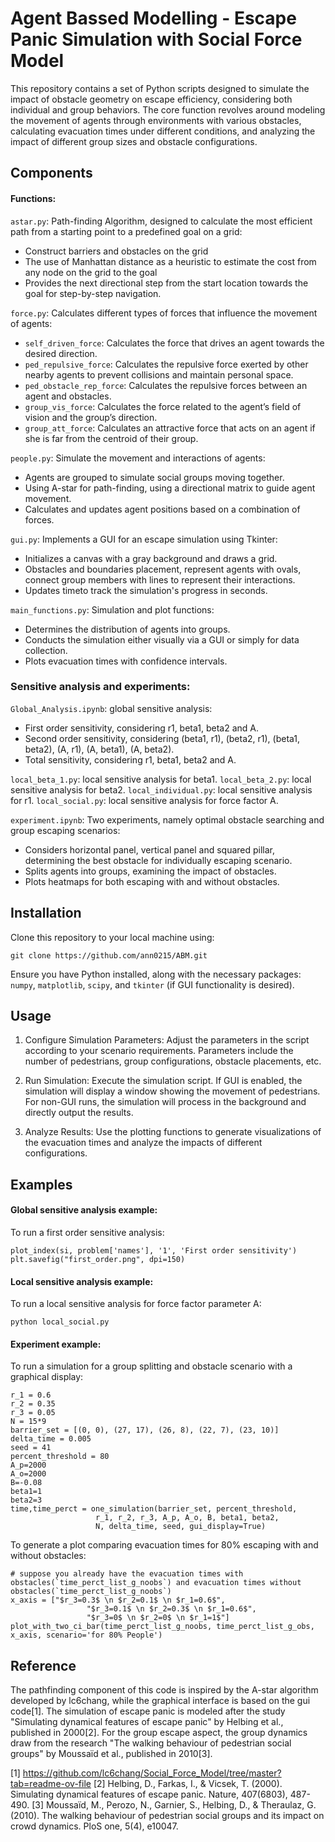 # Agent Bassed Modelling - Escape Panic Simulation with Social Force Model

This repository contains a set of Python scripts designed to simulate the impact of obstacle geometry on escape efficiency, considering both individual and group behaviors. The core function revolves around modeling the movement of agents through environments with various obstacles, calculating evacuation times under different conditions, and analyzing the impact of different group sizes and obstacle configurations.

## Components
#### Functions:
`astar.py`: Path-finding Algorithm, designed to calculate the most efficient path from a starting point to a predefined goal on a grid:
- Construct barriers and obstacles on the grid
- The use of Manhattan distance as a heuristic to estimate the cost from any node on the grid to the goal
- Provides the next directional step from the start location towards the goal for step-by-step navigation.

`force.py`: Calculates different types of forces that influence the movement of agents:
- `self_driven_force`: Calculates the force that drives an agent towards the desired direction.
- `ped_repulsive_force`: Calculates the repulsive force exerted by other nearby agents to prevent collisions and maintain personal space.
- `ped_obstacle_rep_force`: Calculates the repulsive forces between an agent and obstacles.
- `group_vis_force`: Calculates the force related to the agent’s field of vision and the group’s direction.
- `group_att_force`: Calculates an attractive force that acts on an agent if she is far from the centroid of their group.

`people.py`: Simulate the movement and interactions of agents:
- Agents are grouped to simulate social groups moving together.
- Using A-star for path-finding, using a directional matrix to guide agent movement. 
- Calculates and updates agent positions based on a combination of forces.

`gui.py`: Implements a GUI for an escape simulation using Tkinter:
- Initializes a canvas with a gray background and draws a grid.
- Obstacles and boundaries placement, represent agents with ovals, connect group members with lines to represent their interactions.
- Updates timeto track the simulation's progress in seconds.

`main_functions.py`: Simulation and plot functions: 
- Determines the distribution of agents into groups.
- Conducts the simulation either visually via a GUI or simply for data collection.
- Plots evacuation times with confidence intervals.

### Sensitive analysis and experiments:
`Global_Analysis.ipynb`: global sensitive analysis:
- First order sensitivity, considering r1, beta1, beta2 and A.
- Second order sensitivity, considering (beta1, r1), (beta2, r1), (beta1, beta2), (A, r1), (A, beta1), (A, beta2).
- Total sensitivity, considering r1, beta1, beta2 and A.

`local_beta_1.py`: local sensitive analysis for beta1.
`local_beta_2.py`: local sensitive analysis for beta2.
`local_individual.py`: local sensitive analysis for r1.
`local_social.py`: local sensitive analysis for force factor A.

`experiment.ipynb`: Two experiments, namely optimal obstacle searching and group escaping scenarios:
- Considers horizontal panel, vertical panel and squared pillar, determining the best obstacle for individually escaping scenario.
- Splits agents into groups, examining the impact of obstacles.
- Plots heatmaps for both escaping with and without obstacles.


## Installation
Clone this repository to your local machine using:
```
git clone https://github.com/ann0215/ABM.git
```
Ensure you have Python installed, along with the necessary packages: `numpy`, `matplotlib`, `scipy`, and `tkinter` (if GUI functionality is desired).

## Usage
1. Configure Simulation Parameters:
Adjust the parameters in the script according to your scenario requirements. Parameters include the number of pedestrians, group configurations, obstacle placements, etc.

2. Run Simulation:
Execute the simulation script. If GUI is enabled, the simulation will display a window showing the movement of pedestrians. For non-GUI runs, the simulation will process in the background and directly output the results.

3. Analyze Results:
Use the plotting functions to generate visualizations of the evacuation times and analyze the impacts of different configurations.


## Examples
#### Global sensitive analysis example:
To run a first order sensitive analysis:
```
plot_index(si, problem['names'], '1', 'First order sensitivity')
plt.savefig("first_order.png", dpi=150)
```

#### Local sensitive analysis example:
To run a local sensitive analysis for force factor parameter A:
```
python local_social.py
```

#### Experiment example:
To run a simulation for a group splitting and obstacle scenario with a graphical display:
```
r_1 = 0.6
r_2 = 0.35
r_3 = 0.05
N = 15*9
barrier_set = [(0, 0), (27, 17), (26, 8), (22, 7), (23, 10)]
delta_time = 0.005
seed = 41
percent_threshold = 80
A_p=2000
A_o=2000
B=-0.08
beta1=1
beta2=3
time,time_perct = one_simulation(barrier_set, percent_threshold, 
                   r_1, r_2, r_3, A_p, A_o, B, beta1, beta2,
                   N, delta_time, seed, gui_display=True)
```

To generate a plot comparing evacuation times for 80% escaping with and without obstacles:
```
# suppose you already have the evacuation times with obstacles(`time_perct_list_g_noobs`) and evacuation times without obstacles(`time_perct_list_g_noobs`)
x_axis = ["$r_3=0.3$ \n $r_2=0.1$ \n $r_1=0.6$", 
                 "$r_3=0.1$ \n $r_2=0.3$ \n $r_1=0.6$", 
                 "$r_3=0$ \n $r_2=0$ \n $r_1=1$"]
plot_with_two_ci_bar(time_perct_list_g_noobs, time_perct_list_g_obs, x_axis, scenario='for 80% People')
```

## Reference
The pathfinding component of this code is inspired by the A-star algorithm developed by lc6chang, while the graphical interface is based on the gui code[1]. The simulation of escape panic is modeled after the study "Simulating dynamical features of escape panic" by Helbing et al., published in 2000[2]. For the group escape aspect, the group dynamics draw from the research "The walking behaviour of pedestrian social groups" by Moussaïd et al., published in 2010[3].

[1] https://github.com/lc6chang/Social_Force_Model/tree/master?tab=readme-ov-file
[2] Helbing, D., Farkas, I., & Vicsek, T. (2000). Simulating dynamical features of escape panic. Nature, 407(6803), 487-490.
[3] Moussaïd, M., Perozo, N., Garnier, S., Helbing, D., & Theraulaz, G. (2010). The walking behaviour of pedestrian social groups and its impact on crowd dynamics. PloS one, 5(4), e10047.
